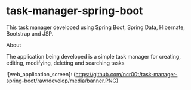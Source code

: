 # task-manager-spring-boot
This task manager developed using Spring Boot, Spring Data, Hibernate, Bootstrap and JSP.

About

The application being developed is a simple task manager for creating, editing, modifying, deleting and searching tasks

![web_application_screen]: (https://github.com/ncr00t/task-manager-spring-boot/raw/develop/media/banner.PNG)

